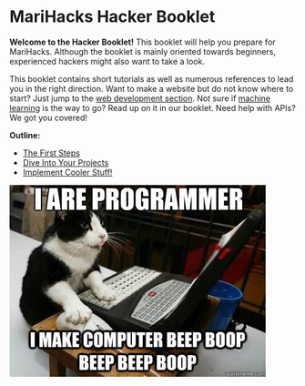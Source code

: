 # MariHacks Hacker Booklet

**Welcome to the Hacker Booklet!** This booklet will help you prepare for MariHacks. Although the booklet is mainly oriented towards beginners, experienced hackers might also want to take a look.

This booklet contains short tutorials as well as numerous references to lead you in the right direction. Want to make a website but do not know where to start? Just jump to the [web development section](dive_in/web.md). Not sure if [machine learning](advanced/machine_learning.md) is the way to go? Read up on it in our booklet. Need help with APIs? We got you covered!

**Outline:**

* [The First Steps](first_steps/)
* [Dive Into Your Projects](dive_in/)
* [Implement Cooler Stuff!](advanced/)

![](.gitbook/assets/programming-meme.jpg)

